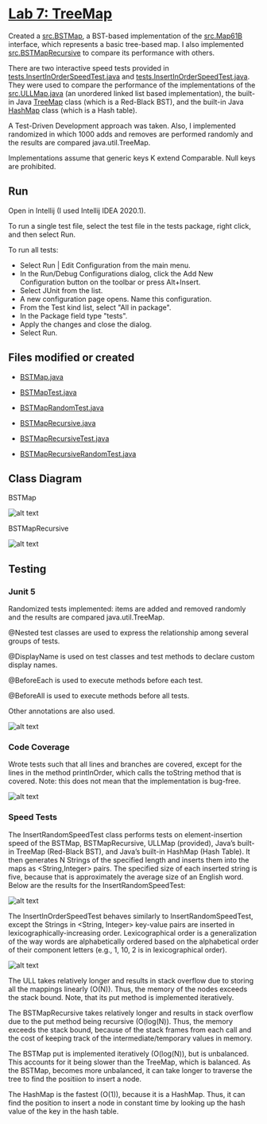 # [Lab 7: TreeMap](https://sp19.datastructur.es/materials/lab/lab7/lab7)
Created a [src.BSTMap](src/BSTMap.java), a BST-based implementation of the [src.Map61B](src/Map61B.java) interface, which represents a basic tree-based map. I also implemented [src.BSTMapRecursive](src/BSTMapRecursive.java) to compare its performance with others. 

There are two interactive speed tests provided in [tests.InsertInOrderSpeedTest.java](tests/InsertInOrderSpeedTest.java) and [tests.InsertInOrderSpeedTest.java](tests/InsertInOrderSpeedTest.java). They were used to compare the performance of the implementations of the [src.ULLMap.java](src/ULLMap.java) (an unordered linked list based implementation), the built-in Java [TreeMap](https://docs.oracle.com/javase/8/docs/api/java/util/TreeMap.html) class (which is a Red-Black BST), and the built-in Java [HashMap](https://docs.oracle.com/javase/8/docs/api/java/util/HashMap.html) class (which is a Hash table).

A Test-Driven Development approach was taken. Also, I implemented randomized in which 1000 adds and removes are performed randomly and the results are compared java.util.TreeMap.

Implementations assume that generic keys K extend Comparable. Null keys are prohibited.


## Run
Open in Intellij (I used Intellij IDEA 2020.1). 

To run a single test file, select the test file in the tests package, right click, and then select Run.

To run all tests: 
- Select Run | Edit Configuration from the main menu.
- In the Run/Debug Configurations dialog, click the Add New Configuration button on the toolbar or press Alt+Insert.
- Select JUnit from the list.
- A new configuration page opens. Name this configuration.
- From the Test kind list, select "All in package".
- In the Package field type "tests".
- Apply the changes and close the dialog.
- Select Run.


## Files modified or created
- [BSTMap.java](src/BSTMap.java)
- [BSTMapTest.java](tests/map/BSTMapTest.java)
- [BSTMapRandomTest.java](tests/map/BSTMapRandomTest.java)

- [BSTMapRecursive.java](src/BSTMapRecursive.java)
- [BSTMapRecursiveTest.java](tests/map/BSTMapRecursiveTest.java)
- [BSTMapRecursiveRandomTest.java](tests/map/BSTMapRecursiveRandomTest.java)


## Class Diagram
BSTMap

![alt text](class-diagrams/BSTMap.png "BSTMap diagram")

BSTMapRecursive

![alt text](class-diagrams/BSTMapRecursive.png "BSTMapRecursive diagram")


## Testing
### Junit 5
Randomized tests implemented: items are added and removed randomly and the results are compared java.util.TreeMap.

@Nested test classes are used to express the relationship among several groups of tests.

@DisplayName is used on test classes and test methods to declare custom display names.

@BeforeEach is used to execute methods before each test.

@BeforeAll is used to execute methods before all tests.

Other annotations are also used.

![alt text](test-reports/junit5.png "junit5")


### Code Coverage
Wrote tests such that all lines and branches are covered, except for the lines in the method printInOrder, which calls the toString method that is covered. Note: this does not mean that the implementation is bug-free. 

![alt text](test-reports/coverage.png "coverage")

### Speed Tests

The InsertRandomSpeedTest class performs tests on element-insertion speed of the BSTMap, BSTMapRecursive, 
ULLMap (provided), Java’s built-in TreeMap (Red-Black BST), and Java’s built-in HashMap (Hash Table). It 
then generates N Strings of the specified length and inserts them into the maps as <String,Integer> pairs. The 
specified size of each inserted string is five, because that is approximately the average size of an English word.
Below are the results for the InsertRandomSpeedTest:

![alt text](test-reports/InsertRandomSpeedTest.png "InsertRandomSpeedTest")

The InsertInOrderSpeedTest behaves similarly to InsertRandomSpeedTest, except the Strings in 
<String, Integer> key-value pairs are inserted in lexicographically-increasing order. Lexicographical order is 
a generalization of the way words are alphabetically ordered based on the alphabetical order of their component 
letters (e.g., 1, 10, 2 is in lexicographical order).

![alt text](test-reports/InsertInOrderSpeedTest.png "InsertInOrderSpeedTest")

The ULL takes relatively longer and results in stack overflow due to storing all the mappings linearly (O(N)). Thus, the memory of the nodes exceeds the stack bound. Note, that its put method is implemented iteratively. 

The BSTMapRecursive takes relatively longer and results in stack overflow due to the put method being recursive (O(log(N)). Thus, the memory exceeds the stack bound, because of the stack frames from each call and the cost of keeping track of the intermediate/temporary values in memory. 

The BSTMap put is implemented iteratively (O(log(N)), but is unbalanced. This accounts for it being slower than the TreeMap, which is balanced. As the BSTMap, becomes more unbalanced, it can take longer to traverse the tree to find the positiion to insert a node. 

The HashMap is the fastest (O(1)), because it is a HashMap. Thus, it can find the position to insert a node in constant time by looking up the hash value of the key in the hash table. 
